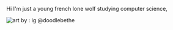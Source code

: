 Hi I'm just a young french lone wolf studying computer science,  

![art by : ig @doodlebethe](https://media0.giphy.com/media/TL6huK990owUwnu8gj/giphy.gif?cid=790b761176e248e37fc0b13852537d261d818cbb8216d71e&rid=giphy.gif&ct=g)
